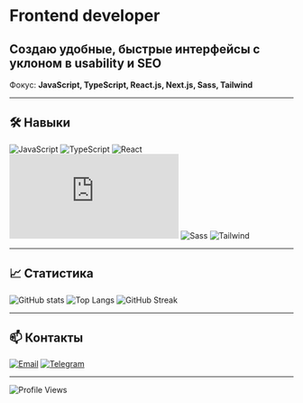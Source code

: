 # Frontend developer

Создаю удобные, быстрые интерфейсы с уклоном в usability и SEO
---
Фокус: **JavaScript, TypeScript, React.js, Next.js, Sass, Tailwind**

---

## 🛠 Навыки

![JavaScript](https://img.shields.io/badge/JavaScript-ES6+-yellow?logo=javascript)
![TypeScript](https://img.shields.io/badge/TypeScript-✓-blue?logo=typescript)
![React](https://img.shields.io/badge/React-✓-blue?logo=react)
![Next.js](https://img.shields.io/badge/Next.js-✓-black?logo=next.js)
![Sass](https://img.shields.io/badge/Sass-✓-pink?logo=sass)
![Tailwind](https://img.shields.io/badge/Tailwind-✓-cyan?logo=tailwindcss)

---


## 📈 Статистика

![GitHub stats](https://github-readme-stats.vercel.app/api?username=StormHAHA&show_icons=true&theme=tokyonight)
![Top Langs](https://github-readme-stats.vercel.app/api/top-langs/?username=StormHAHA&layout=compact&theme=tokyonight)
![GitHub Streak](https://github-readme-streak-stats.herokuapp.com/?user=StormHAHA&theme=dark)

---

## 📫 Контакты

[![Email](https://img.shields.io/badge/Email-stormelit905@gmail.com-red?logo=gmail)](mailto:stormelit905@gmail.com)
[![Telegram](https://img.shields.io/badge/Telegram-@dgshitdeveloper-blue?logo=telegram)](https://t.me/dgshitdeveloper)

---

![Profile Views](https://komarev.com/ghpvc/?username=StormHAHA&color=blue)

